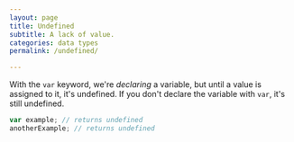 ```yaml
---
layout: page
title: Undefined
subtitle: A lack of value.
categories: data types
permalink: /undefined/

---
```


With the `var` keyword, we're *declaring* a variable, but until a value is assigned to it, it's undefined. If you don't declare the variable with `var`, it's still undefined.

```js
var example; // returns undefined
anotherExample; // returns undefined
```
